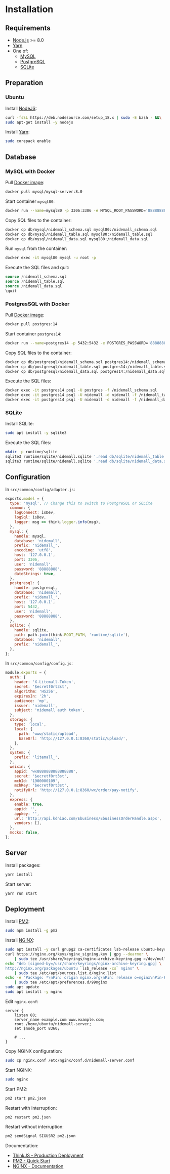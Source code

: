 # Installation

## Requirements

- [Node.js](https://nodejs.org/) >= 8.0
- [Yarn](https://yarnpkg.com/)
- One of:
  - [MySQL](https://www.mysql.com/)
  - [PostgreSQL](https://www.postgresql.org/)
  - [SQLite](https://sqlite.org/)

## Preparation

### Ubuntu

Install [NodeJS](https://github.com/nodesource/distributions):

```bash
curl -fsSL https://deb.nodesource.com/setup_18.x | sudo -E bash - &&\
sudo apt-get install -y nodejs
```

Install [Yarn](https://yarnpkg.com/getting-started/install):

```bash
sudo corepack enable
```

## Database

### MySQL with Docker

Pull [Docker image](https://hub.docker.com/r/mysql/mysql-server/):

```bash
docker pull mysql/mysql-server:8.0
```

Start container `mysql80`:

```bash
docker run --name=mysql80 -p 3306:3306 -e MYSQL_ROOT_PASSWORD='88888888' -e MYSQL_USER='nidemall' -e MYSQL_PASSWORD='88888888' -d mysql/mysql-server:8.0
```

Copy SQL files to the container:

```bash
docker cp db/mysql/nidemall_schema.sql mysql80:/nidemall_schema.sql
docker cp db/mysql/nidemall_table.sql mysql80:/nidemall_table.sql
docker cp db/mysql/nidemall_data.sql mysql80:/nidemall_data.sql
```

Run `mysql` from the container:

```bash
docker exec -it mysql80 mysql -u root -p
```

Execute the SQL files and quit:

```sql
source /nidemall_schema.sql
source /nidemall_table.sql
source /nidemall_data.sql
\quit
```

### PostgresSQL with Docker

Pull [Docker image](https://hub.docker.com/_/postgres):

```bash
docker pull postgres:14
```

Start container `postgres14`:

```bash
docker run --name=postgres14 -p 5432:5432 -e POSTGRES_PASSWORD='88888888' -d postgres:14
```

Copy SQL files to the container:

```bash
docker cp db/postgresql/nidemall_schema.sql postgres14:/nidemall_schema.sql
docker cp db/postgresql/nidemall_table.sql postgres14:/nidemall_table.sql
docker cp db/postgresql/nidemall_data.sql postgres14:/nidemall_data.sql
```

Execute the SQL files:

```bash
docker exec -it postgres14 psql -U postgres -f /nidemall_schema.sql
docker exec -it postgres14 psql -U nidemall -d nidemall -f /nidemall_table.sql
docker exec -it postgres14 psql -U nidemall -d nidemall -f /nidemall_data.sql
```

### SQLite

Install SQLite:

```bash
sudo apt install -y sqlite3
```

Execute the SQL files:

```bash
mkdir -p runtime/sqlite
sqlite3 runtime/sqlite/nidemall.sqlite '.read db/sqlite/nidemall_table.sql'
sqlite3 runtime/sqlite/nidemall.sqlite '.read db/sqlite/nidemall_data.sql'
```

## Configuration

In `src/common/config/adapter.js`:

```js
exports.model = {
  type: 'mysql', // Change this to switch to PostgreSQL or SQLite
  common: {
    logConnect: isDev,
    logSql: isDev,
    logger: msg => think.logger.info(msg),
  },
  mysql: {
    handle: mysql,
    database: 'nidemall',
    prefix: 'nidemall_',
    encoding: 'utf8',
    host: '127.0.0.1',
    port: 3306,
    user: 'nidemall',
    password: '88888888',
    dateStrings: true,
  },
  postgresql: {
    handle: postgresql,
    database: 'nidemall',
    prefix: 'nidemall_',
    host: '127.0.0.1',
    port: 5432,
    user: 'nidemall',
    password: '88888888',
  },
  sqlite: {
    handle: sqlite,
    path: path.join(think.ROOT_PATH, 'runtime/sqlite'),
    database: 'nidemall',
    prefix: 'nidemall_',
  },
};
```

In `src/common/config/config.js`:

```js
module.exports = {
  auth: {
    header: 'X-Litemall-Token',
    secret: '$ecretf0rt3st',
    algorithm: 'HS256',
    expiresIn: '2h',
    audience: 'mp',
    issuer: 'nidemall',
    subject: 'nidemall auth token',
  },
  storage: {
    type: 'local',
    local: {
      path: 'www/static/upload',
      baseUrl: 'http://127.0.0.1:8360/static/upload/',
    },
  },
  system: {
    prefix: 'litemall_',
  },
  weixin: {
    appid: 'wx8888888888888888',
    secret: '$ecretf0rt3st',
    mchId: '1900000109',
    mchKey: '$ecretf0rt3st',
    notifyUrl: 'http://127.0.0.1:8360/wx/order/pay-notify',
  },
  express: {
    enable: true,
    appid: '',
    appkey: '',
    url: 'http://api.kdniao.com/Ebusiness/EbusinessOrderHandle.aspx',
    vendors: [],
  },
  mocks: false,
};
```

## Server

Install packages:

```bash
yarn install
```

Start server:

```bash
yarn run start
```

## Deployment

Install [PM2](https://pm2.keymetrics.io/docs/usage/quick-start/):

```bash
sudo npm install -g pm2
```

Install [NGINX](https://docs.nginx.com/nginx/admin-guide/installing-nginx/installing-nginx-open-source/):

```bash
sudo apt install -y curl gnupg2 ca-certificates lsb-release ubuntu-keyring
curl https://nginx.org/keys/nginx_signing.key | gpg --dearmor \
    | sudo tee /usr/share/keyrings/nginx-archive-keyring.gpg >/dev/null
echo "deb [signed-by=/usr/share/keyrings/nginx-archive-keyring.gpg] \
http://nginx.org/packages/ubuntu `lsb_release -cs` nginx" \
    | sudo tee /etc/apt/sources.list.d/nginx.list
echo -e "Package: *\nPin: origin nginx.org\nPin: release o=nginx\nPin-Priority: 900\n" \
    | sudo tee /etc/apt/preferences.d/99nginx
sudo apt update
sudo apt install -y nginx
```

Edit `nginx.conf`:

```
server {
    listen 80;
    server_name example.com www.example.com;
    root /home/ubuntu/nidemall-server;
    set $node_port 8360;

    # ...
}
```

Copy NGINX configuration:

```bash
sudo cp nginx.conf /etc/nginx/conf.d/nidemall-server.conf
```

Start NGINX:

```bash
sudo nginx
```

Start PM2:

```bash
pm2 start pm2.json
```

Restart with interruption:

```bash
pm2 restart pm2.json
```

Restart without interruption:

```bash
pm2 sendSignal SIGUSR2 pm2.json
```

Documentation:

- [ThinkJS - Production Deployment](https://thinkjs.org/en/doc/3.0/deploy.html)
- [PM2 - Quick Start](https://pm2.keymetrics.io/docs/usage/quick-start/)
- [NGINX - Documentation](https://docs.nginx.com/)
